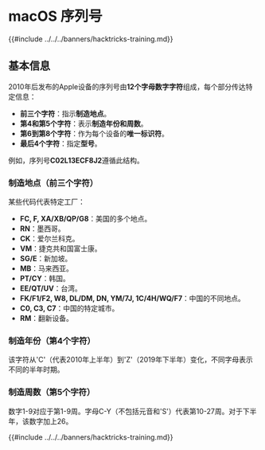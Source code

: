 # macOS 序列号

{{#include ../../../banners/hacktricks-training.md}}

## 基本信息

2010年后发布的Apple设备的序列号由**12个字母数字字符**组成，每个部分传达特定信息：

- **前三个字符**：指示**制造地点**。
- **第4和第5个字符**：表示**制造年份和周数**。
- **第6到第8个字符**：作为每个设备的**唯一标识符**。
- **最后4个字符**：指定**型号**。

例如，序列号**C02L13ECF8J2**遵循此结构。

### **制造地点（前三个字符）**

某些代码代表特定工厂：

- **FC, F, XA/XB/QP/G8**：美国的多个地点。
- **RN**：墨西哥。
- **CK**：爱尔兰科克。
- **VM**：捷克共和国富士康。
- **SG/E**：新加坡。
- **MB**：马来西亚。
- **PT/CY**：韩国。
- **EE/QT/UV**：台湾。
- **FK/F1/F2, W8, DL/DM, DN, YM/7J, 1C/4H/WQ/F7**：中国的不同地点。
- **C0, C3, C7**：中国的特定城市。
- **RM**：翻新设备。

### **制造年份（第4个字符）**

该字符从'C'（代表2010年上半年）到'Z'（2019年下半年）变化，不同字母表示不同的半年时期。

### **制造周数（第5个字符）**

数字1-9对应于第1-9周。字母C-Y（不包括元音和'S'）代表第10-27周。对于下半年，该数字加上26。

{{#include ../../../banners/hacktricks-training.md}}
